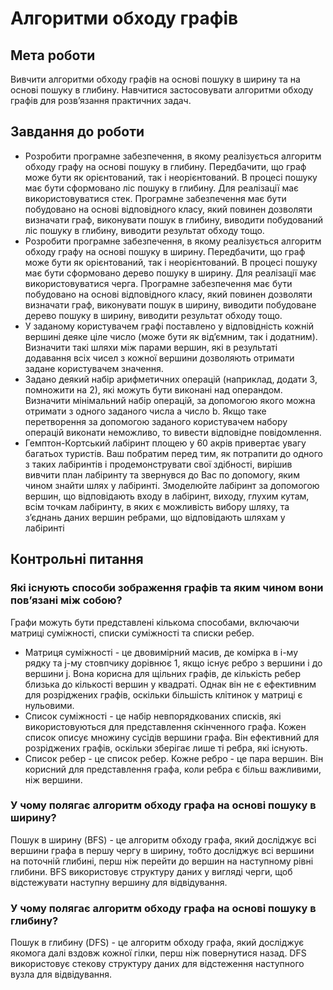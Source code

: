 # Алгоритми обходу графів

## Мета роботи

Вивчити алгоритми обходу графів на основі пошуку в ширину та на основі пошуку в глибину. Навчитися застосовувати алгоритми обходу графів для розв’язання практичних задач.

## Завдання до роботи

- Розробити програмне забезпечення, в якому реалізується алгоритм обходу графу на основі пошуку в глибину. Передбачити, що граф може бути як орієнтований, так і неорієнтований. В процесі пошуку має бути сформовано ліс пошуку в глибину. Для реалізації має використовуватися стек. Програмне забезпечення має бути побудовано на основі відповідного класу, який повинен дозволяти визначати граф, виконувати пошук в глибину, виводити побудований ліс пошуку в глибину, виводити результат обходу тощо.
- Розробити програмне забезпечення, в якому реалізується алгоритм обходу графу на основі пошуку в ширину. Передбачити, що граф може бути як орієнтований, так і неорієнтований. В процесі пошуку має бути сформовано дерево пошуку в ширину. Для реалізації має використовуватися черга. Програмне забезпечення має бути побудовано на основі відповідного класу, який повинен дозволяти визначати граф, виконувати пошук в ширину, виводити побудоване дерево пошуку в ширину, виводити результат обходу тощо.
- У заданому користувачем графі поставлено у відповідність кожній вершині деяке ціле число (може бути як від’ємним, так і додатним). Визначити такі шляхи між парами вершин, які в результаті додавання всіх чисел з кожної вершини дозволяють отримати задане користувачем значення.
- Задано деякий набір арифметичних операцій (наприклад, додати 3, помножити на 2), які можуть бути виконані над операндом. Визначити мінімальний набір операцій, за допомогою якого можна отримати з одного заданого числа а число b. Якщо таке перетворення за допомогою заданого користувачем набору операцій виконати неможливо, то вивести відповідне повідомлення.
- Гемптон-Кортський лабіринт площею у 60 акрів привертає увагу багатьох туристів. Ваш побратим перед тим, як потрапити до одного з таких лабіринтів і продемонструвати свої здібності, вирішив вивчити план лабіринту та звернувся до Вас по допомогу, яким чином знайти шлях у лабіринті. Змоделюйте лабіринт за допомогою вершин, що відповідають входу в лабіринт, виходу, глухим кутам, всім точкам лабіринту, в яких є можливість вибору шляху, та з’єднань даних вершин ребрами, що відповідають шляхам у лабіринті

## Контрольні питання

### Які існують способи зображення графів та яким чином вони пов’язані між собою?

Графи можуть бути представлені кількома способами, включаючи матриці суміжності, списки суміжності та списки ребер.

- Матриця суміжності - це двовимірний масив, де комірка в i-му рядку та j-му стовпчику дорівнює 1, якщо існує ребро з вершини i до вершини j. Вона корисна для щільних графів, де кількість ребер близька до кількості вершин у квадраті. Однак він не є ефективним для розріджених графів, оскільки більшість клітинок у матриці є нульовими.
- Список суміжності - це набір невпорядкованих списків, які використовуються для представлення скінченного графа. Кожен список описує множину сусідів вершини графа. Він ефективний для розріджених графів, оскільки зберігає лише ті ребра, які існують.
- Список ребер - це список ребер. Кожне ребро - це пара вершин. Він корисний для представлення графа, коли ребра є більш важливими, ніж вершини.

### У чому полягає алгоритм обходу графа на основі пошуку в ширину?

Пошук в ширину (BFS) - це алгоритм обходу графа, який досліджує всі вершини графа в першу чергу в ширину, тобто досліджує всі вершини на поточній глибині, перш ніж перейти до вершин на наступному рівні глибини. BFS використовує структуру даних у вигляді черги, щоб відстежувати наступну вершину для відвідування.

### У чому полягає алгоритм обходу графа на основі пошуку в глибину?

Пошук в глибину (DFS) - це алгоритм обходу графа, який досліджує якомога далі вздовж кожної гілки, перш ніж повернутися назад. DFS використовує стекову структуру даних для відстеження наступного вузла для відвідування.
